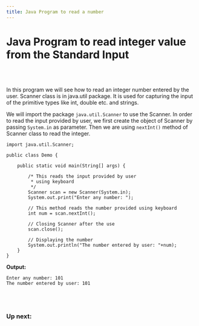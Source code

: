 ```yaml
---
title: Java Program to read a number
---
```


# Java Program to read integer value from the Standard Input
<br><br>

In this program we will see how to read an integer number entered by the user. Scanner class is in java.util package. It is used for capturing the input of the primitive types like int, double etc. and strings.

We will import the package `java.util.Scanner` to use the Scanner. In order to read the input provided by user, we first create the object of Scanner by passing `System.in` as parameter. Then we are using `nextInt()` method of Scanner class to read the integer. 

```
import java.util.Scanner;

public class Demo {

    public static void main(String[] args) {

        /* This reads the input provided by user
         * using keyboard
         */
        Scanner scan = new Scanner(System.in);
        System.out.print("Enter any number: ");

        // This method reads the number provided using keyboard
        int num = scan.nextInt();

        // Closing Scanner after the use
        scan.close();
        
        // Displaying the number 
        System.out.println("The number entered by user: "+num);
    }
}
```

**Output:**

```
Enter any number: 101
The number entered by user: 101
```

<br><br>
### Up next: 
